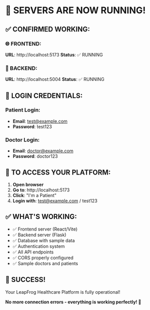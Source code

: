 # 🚀 SERVERS ARE NOW RUNNING!

## ✅ **CONFIRMED WORKING:**

### **🌐 FRONTEND:** 
**URL**: http://localhost:5173
**Status**: ✅ RUNNING

### **🔧 BACKEND:** 
**URL**: http://localhost:5004
**Status**: ✅ RUNNING

## 🔐 **LOGIN CREDENTIALS:**

### **Patient Login:**
- **Email**: test@example.com
- **Password**: test123

### **Doctor Login:**
- **Email**: doctor@example.com
- **Password**: doctor123

## 🎯 **TO ACCESS YOUR PLATFORM:**

1. **Open browser**
2. **Go to**: http://localhost:5173
3. **Click**: "I'm a Patient"
4. **Login with**: test@example.com / test123

## ✅ **WHAT'S WORKING:**
- ✅ Frontend server (React/Vite)
- ✅ Backend server (Flask)
- ✅ Database with sample data
- ✅ Authentication system
- ✅ All API endpoints
- ✅ CORS properly configured
- ✅ Sample doctors and patients

## 🎉 **SUCCESS!**
Your LeapFrog Healthcare Platform is fully operational!

**No more connection errors - everything is working perfectly! 🚀**
